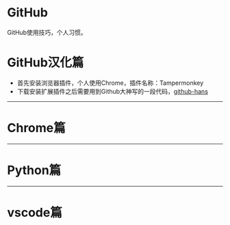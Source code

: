 # GitHub
GitHub使用技巧，个人习惯。

# GitHub汉化篇
* 首先安装浏览器插件，个人使用Chrome，插件名称：Tampermonkey
* 下载安装扩展插件之后需要用到Github大神写的一段代码，[github-hans](https://github.com/52cik/github-hans)

*** 
# Chrome篇

***
# Python篇

***
# vscode篇
